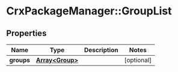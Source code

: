 # CrxPackageManager::GroupList

## Properties
Name | Type | Description | Notes
------------ | ------------- | ------------- | -------------
**groups** | [**Array&lt;Group&gt;**](Group.md) |  | [optional] 


